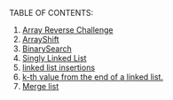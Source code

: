 TABLE OF CONTENTS:
1. <a href="./pages/challenge1.md">Array Reverse Challenge</a>
2. <a href="./pages/challenge2.md">ArrayShift</a>
3. <a href="./pages/challenge3.md">BinarySearch</a>
4. <a href="./pages/challenge4.md">Singly Linked List</a>
5. <a href="./pages/challenge5.md">linked list insertions</a>
6. <a href="./pages/challenge6.md">k-th value from the end of a linked list.</a>
7. <a href="./pages/challenge8.md">Merge list</a>
